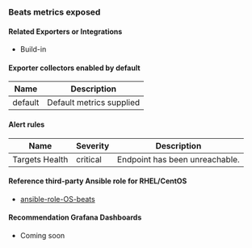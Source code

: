 ### Beats metrics exposed

#### Related Exporters or Integrations
- Build-in

#### Exporter collectors enabled by default
Name     | Description 
---------|-------------
default|Default metrics supplied

#### Alert rules
Name|Severity|Description
-|-|-
Targets Health|critical|Endpoint has been unreachable.


#### Reference third-party Ansible role for RHEL/CentOS
- [ansible-role-OS-beats](https://github.com/goldstrike77/ansible-role-OS-beats)

#### Recommendation Grafana Dashboards
- Coming soon